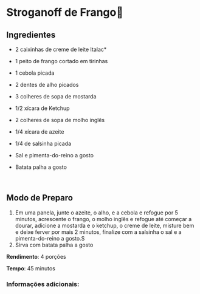 # Stroganoff de Frango:rooster:



## Ingredientes

* 2 caixinhas de creme de leite Italac*	

* 1 peito de frango cortado em tirinhas

* 1 cebola picada

* 2 dentes de alho picados

* 3 colheres de sopa de mostarda

* 1/2 xícara de Ketchup

* 2 colheres de sopa de molho inglês

* 1/4 xícara de azeite

* 1/4 de salsinha picada

* Sal e pimenta-do-reino a gosto

* Batata palha a gosto

  ​

## Modo de Preparo

1. Em uma panela, junte o azeite, o alho, e a cebola e refogue por 5 minutos, acrescente o frango, o molho inglês e refogue até começar a dourar, adicione a mostarda e o ketchup, o creme de leite, misture bem e deixe ferver por mais 2 minutos, finalize com a salsinha o sal e a pimenta-do-reino a gosto.S
2. Sirva com batata palha a gosto

 **Rendimento**: 4 porções

**Tempo**: 45 minutos

### Informações adicionais:

